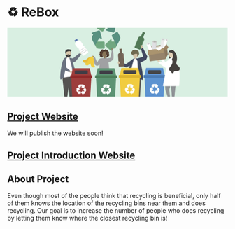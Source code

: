# &#9851; ReBox
![Header](Images/header.jpg)
## [Project Website](http://rebox.somee.com/)
We will publish the website soon!
## [Project Introduction Website](https://simgesengun.github.io/rebox-website/)
## About Project
Even though most of the people think that recycling is beneficial, only half of them knows the location of the recycling bins near them and does recycling.
Our goal is to increase the number of people who does recycling by letting them know where the closest recycling bin is!


